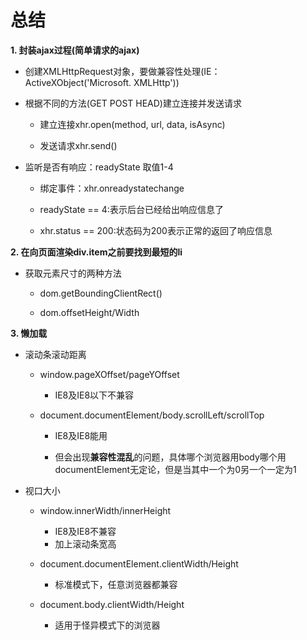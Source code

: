 # 总结

**1. 封装ajax过程(简单请求的ajax)**

* 创建XMLHttpRequest对象，要做兼容性处理(IE：ActiveXObject('Microsoft. XMLHttp'))

* 根据不同的方法(GET POST HEAD)建立连接并发送请求

    -  建立连接xhr.open(method, url, data, isAsync)

    -  发送请求xhr.send()

* 监听是否有响应：readyState 取值1-4

    - 绑定事件：xhr.onreadystatechange

    - readyState == 4:表示后台已经给出响应信息了

    - xhr.status == 200:状态码为200表示正常的返回了响应信息 

**2. 在向页面渲染div.item之前要找到最短的li**

* 获取元素尺寸的两种方法

    - dom.getBoundingClientRect()

    - dom.offsetHeight/Width

**3.  懒加载**

* 滚动条滚动距离

    - window.pageXOffset/pageYOffset 
        - IE8及IE8以下不兼容

    - document.documentElement/body.scrollLeft/scrollTop 
        - IE8及IE8能用
        
        - 但会出现**兼容性混乱**的问题，具体哪个浏览器用body哪个用documentElement无定论，但是当其中一个为0另一个一定为1

* 视口大小

    - window.innerWidth/innerHeight 
        - IE8及IE8不兼容
        - 加上滚动条宽高

    - document.documentElement.clientWidth/Height
        - 标准模式下，任意浏览器都兼容

    - document.body.clientWidth/Height
        - 适用于怪异模式下的浏览器